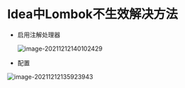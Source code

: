 # Idea中Lombok不生效解决方法

- 启用注解处理器

  ![image-20211212140102429](C:\Users\nanum008\AppData\Roaming\Typora\typora-user-images\image-20211212140102429.png)

- 配置

![image-20211212135923943](C:\Users\nanum008\AppData\Roaming\Typora\typora-user-images\image-20211212135923943.png)